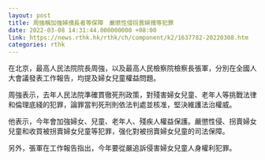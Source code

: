 ```yaml
---
layout: post
title: 周強稱加強婦孺長者等保障　嚴懲性侵拐賣婦孺等犯罪
date: 2022-03-08 14:31:44.000000000 +08:00
link: https://news.rthk.hk/rthk/ch/component/k2/1637782-20220308.htm
categories: rthk
---
```


在北京，最高人民法院院長周強，以及最高人民檢察院檢察長張軍，分別在全國人大會議發表工作報告，均提及婦女兒童權益問題。

周強表示，去年人民法院準確貫徹死刑政策，對殘害婦女兒童、老年人等挑戰法律和倫理底綫的犯罪，論罪當判死刑則依法判處並核准，堅決維護法治權威。

他表示，今年會加強婦女、兒童、老年人、殘疾人權益保護。嚴懲性侵、拐賣婦女兒童和收買被拐賣婦女兒童等犯罪，强化對被拐賣婦女兒童的司法保障。

另外，張軍在工作報告指出，今年要從嚴追訴侵害婦女兒童人身權利犯罪。
